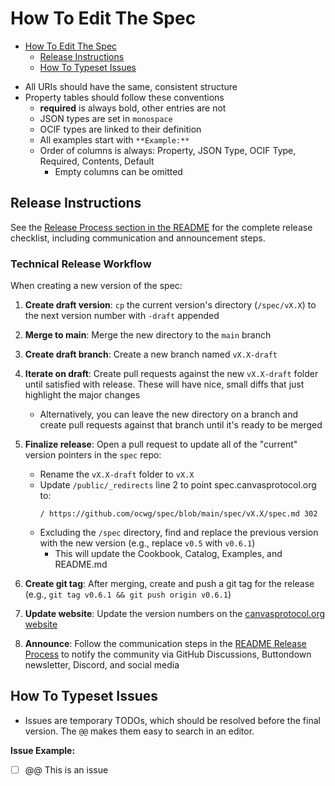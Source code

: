 # How To Edit The Spec

<!-- TOC -->

- [How To Edit The Spec](#how-to-edit-the-spec)
  - [Release Instructions](#release-instructions)
  - [How To Typeset Issues](#how-to-typeset-issues)
  <!-- TOC -->

* All URIs should have the same, consistent structure
* Property tables should follow these conventions
  - **required** is always bold, other entries are not
  - JSON types are set in `monospace`
  - OCIF types are linked to their definition
  - All examples start with `**Example:**`
  - Order of columns is always: Property, JSON Type, OCIF Type, Required, Contents, Default
    - Empty columns can be omitted

## Release Instructions

See the [Release Process section in the README](../../../README.md#release-process) for the complete release checklist, including communication and announcement steps.

### Technical Release Workflow

When creating a new version of the spec:

1. **Create draft version**: `cp` the current version's directory (`/spec/vX.X`) to the next version number with `-draft` appended
2. **Merge to main**: Merge the new directory to the `main` branch
3. **Create draft branch**: Create a new branch named `vX.X-draft`
4. **Iterate on draft**: Create pull requests against the new `vX.X-draft` folder until satisfied with release. These will have nice, small diffs that just highlight the major changes

   - Alternatively, you can leave the new directory on a branch and create pull requests against that branch until it's ready to be merged

5. **Finalize release**: Open a pull request to update all of the "current" version pointers in the `spec` repo:

   - Rename the `vX.X-draft` folder to `vX.X`
   - Update `/public/_redirects` line 2 to point spec.canvasprotocol.org to:
     ```
     / https://github.com/ocwg/spec/blob/main/spec/vX.X/spec.md 302
     ```
   - Excluding the `/spec` directory, find and replace the previous version with the new version (e.g., replace `v0.5` with `v0.6.1`)
     - This will update the Cookbook, Catalog, Examples, and README.md

6. **Create git tag**: After merging, create and push a git tag for the release (e.g., `git tag v0.6.1 && git push origin v0.6.1`)

7. **Update website**: Update the version numbers on the [canvasprotocol.org website](https://github.com/ocwg/canvasprotocol.org/blob/main/index.html)

8. **Announce**: Follow the communication steps in the [README Release Process](../../../README.md#release-process) to notify the community via GitHub Discussions, Buttondown newsletter, Discord, and social media

## How To Typeset Issues

- Issues are temporary TODOs, which should be resolved before the final version. The `@@` makes them easy to search in an editor.

**Issue Example:**

- [ ] @@ This is an issue
